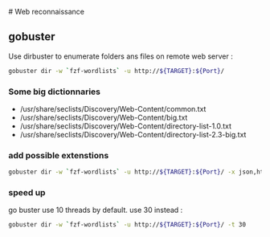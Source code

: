 
# Web reconnaissance

## gobuster

Use dirbuster to enumerate folders ans files on remote web server :

```bash
gobuster dir -w `fzf-wordlists` -u http://${TARGET}:${Port}/
```

### Some big dictionnaries

- /usr/share/seclists/Discovery/Web-Content/common.txt
- /usr/share/seclists/Discovery/Web-Content/big.txt
- /usr/share/seclists/Discovery/Web-Content/directory-list-1.0.txt
- /usr/share/seclists/Discovery/Web-Content/directory-list-2.3-big.txt

### add possible extenstions

```bash
gobuster dir -w `fzf-wordlists` -u http://${TARGET}:${Port}/ -x json,html,php,txt,xml,md
```

### speed up

go buster use 10 threads by default. use 30 instead :

```bash
gobuster dir -w `fzf-wordlists` -u http://${TARGET}:${Port}/ -t 30
```
